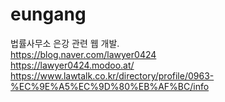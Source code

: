 # eungang
법률사무소 은강 관련 웹 개발.  
https://blog.naver.com/lawyer0424  
https://lawyer0424.modoo.at/  
https://www.lawtalk.co.kr/directory/profile/0963-%EC%9E%A5%EC%9D%80%EB%AF%BC/info  
